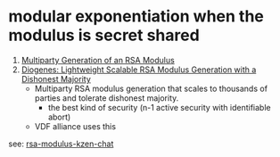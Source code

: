# modular exponentiation when the modulus is secret shared

1. [Multiparty Generation of an RSA Modulus](https://eprint.iacr.org/2020/370.pdf)
2. [Diogenes: Lightweight Scalable RSA Modulus Generation with a Dishonest Majority](https://eprint.iacr.org/2020/374.pdf)
    + Multiparty RSA modulus generation that scales to thousands of parties and tolerate dishonest majority.
        * the best kind of security (n-1 active security with identifiable abort)
    + VDF alliance uses this

see: [rsa-modulus-kzen-chat](./rsa-modulus-kzen-chat/messages.html)
